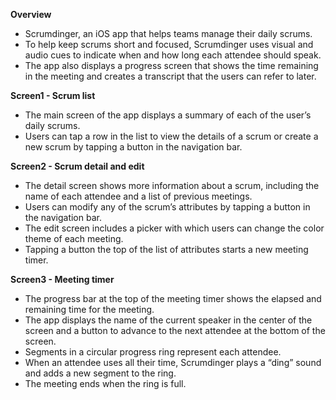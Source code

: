 **Overview**
* Scrumdinger, an iOS app that helps teams manage their daily scrums.
* To help keep scrums short and focused, Scrumdinger uses visual and audio cues to indicate when and how long each attendee should speak.
* The app also displays a progress screen that shows the time remaining in the meeting and creates a transcript that the users can refer to later.


**Screen1 - Scrum list**
* The main screen of the app displays a summary of each of the user’s daily scrums.
* Users can tap a row in the list to view the details of a scrum or create a new scrum by tapping a button in the navigation bar.


**Screen2 - Scrum detail and edit**
* The detail screen shows more information about a scrum, including the name of each attendee and a list of previous meetings.
* Users can modify any of the scrum’s attributes by tapping a button in the navigation bar.
* The edit screen includes a picker with which users can change the color theme of each meeting.
* Tapping a button the top of the list of attributes starts a new meeting timer.


**Screen3 - Meeting timer**
* The progress bar at the top of the meeting timer shows the elapsed and remaining time for the meeting.
* The app displays the name of the current speaker in the center of the screen and a button to advance to the next attendee at the bottom of the screen.
* Segments in a circular progress ring represent each attendee.
* When an attendee uses all their time, Scrumdinger plays a “ding” sound and adds a new segment to the ring.
* The meeting ends when the ring is full.
